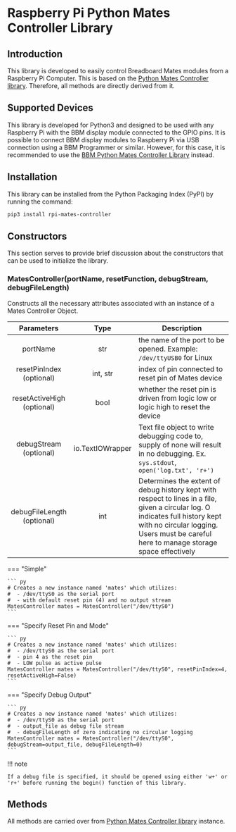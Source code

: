 # Raspberry Pi Python Mates Controller Library


## Introduction

This library is developed to easily control Breadboard Mates modules from a Raspberry Pi Computer. This is based on the [Python Mates Controller library](python-mates-controller.md). Therefore, all methods are directly derived from it.


## Supported Devices

This library is developed for Python3 and designed to be used with any Raspberry Pi with the BBM display module connected to the GPIO pins. It is possible to connect BBM display modules to Raspberry Pi via USB connection using a BBM Programmer or similar. However, for this case, it is recommended to use the [BBM Python Mates Controller Library](bbm-python-mates-controller.md) instead.


## Installation

This library can be installed from the Python Packaging Index (PyPI) by running the command:

``` bash
pip3 install rpi-mates-controller
```


## Constructors

This section serves to provide brief discussion about the constructors that can be used to initialize the library.


### MatesController(portName, resetFunction, debugStream, debugFileLength)

Constructs all the necessary attributes associated with an instance
of a Mates Controller Object.

| Parameters | Type | Description                                                            |
|:----------:|:----:| ---------------------------------------------------------------------- |
| portName   | str  | the name of the port to be opened. Example: `/dev/ttyUSB0` for Linux   |
| resetPinIndex<br/>(optional) | int, str | index of pin connected to reset pin of Mates device             |
| resetActiveHigh<br/>(optional) | bool | whether the reset pin is driven from logic low or logic high to reset the device |
| debugStream<br/>(optional) | io.TextIOWrapper | Text file object to write debugging code to, supply of none will result in no debugging. Ex. `sys.stdout`, `open('log.txt', 'r+')` |
| debugFileLength<br/>(optional) | int | Determines the extent of debug history kept with respect to lines in a file, given a circular log. O indicates full history kept with no circular logging. Users must be careful here to manage storage space effectively |

=== "Simple"

    ``` py
    # Creates a new instance named 'mates' which utilizes: 
    #  - /dev/ttyS0 as the serial port
    #  - with default reset pin (4) and no output stream
    MatesController mates = MatesController("/dev/ttyS0") 
    ```

=== "Specify Reset Pin and Mode"

    ``` py
    # Creates a new instance named 'mates' which utilizes: 
    #  - /dev/ttyS0 as the serial port
    #  - pin 4 as the reset pin
    #  - LOW pulse as active pulse
    MatesController mates = MatesController("/dev/ttyS0", resetPinIndex=4, resetActiveHigh=False)
    ```

=== "Specify Debug Output"

    ``` py
    # Creates a new instance named 'mates' which utilizes: 
    #  - /dev/ttyS0 as the serial port
    #  - output_file as debug file stream
    #  - debugFileLength of zero indicating no circular logging
    MatesController mates = MatesController("/dev/ttyS0", debugStream=output_file, debugFileLength=0)
    ```

!!! note

    If a debug file is specified, it should be opened using either 'w+' or 'r+' before running the begin() function of this library.

## Methods

All methods are carried over from [Python Mates Controller library](python-mates-controller.md#methods) instance.